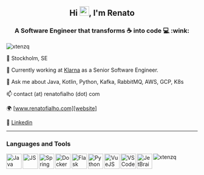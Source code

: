 <h2 align="center">Hi <img src="https://media.giphy.com/media/hvRJCLFzcasrR4ia7z/giphy.gif" width="25px">, I'm Renato</h2>

<h3 align="center">A Software Engineer that transforms ☕ into code 💻 :wink:</h3>

<p align="left"> <img src="https://komarev.com/ghpvc/?username=fialhorenato&label=Profile%20views&color=0e75b6&style=flat" alt="xtenzq" /> </p>
  
  📍 Stockholm, SE
  
  🔭 Currently working at [Klarna](http://www.klarna.com) as a Senior Software Engineer.

  💬 Ask me about Java, Kotlin, Python, Kafka, RabbitMQ, AWS, GCP, K8s
  
  📫 contact (at) renatofialho (dot) com
  
  🌍 [www.renatofialho.com][website]
  
  💼 [Linkedin][linkedin]

---

### Languages and Tools

<img align="left" src="https://simpleicons.org/icons/java.svg" alt="Java" height="40px" />
<img align="left" src="https://simpleicons.org/icons/javascript.svg" alt="JS" height="40px" />
<img align="left" src="https://simpleicons.org/icons/spring.svg" alt="Spring" height="40px" />
<img align="left" src="https://simpleicons.org/icons/docker.svg" alt="Docker" height="40px" />
<img align="left" src="https://simpleicons.org/icons/flask.svg" alt="Flask" height="40px" />
<img align="left" src="https://simpleicons.org/icons/python.svg" alt="Python" height="40px" />
<img align="left" src="https://simpleicons.org/icons/vue-dot-js.svg" alt="VueJS" height="40px" />
<img align="left" src="https://simpleicons.org/icons/visualstudiocode.svg" alt="VSCode" height="40px" />
<img align="left" src="https://simpleicons.org/icons/jetbrains.svg" alt="JetBrains Tools" height="40px" />
 
 <img align="center" src="https://github-readme-stats.vercel.app/api?username=fialhorenato&show_icons=true&locale=en&line_height=27" alt="xtenzq" />

[website]: https://renatofialho.com
[linkedin]: https://www.linkedin.com/in/renatofialho


